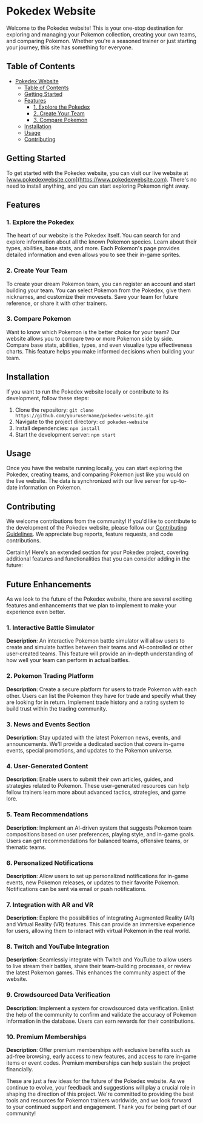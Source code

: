 # Pokedex Website

Welcome to the Pokedex website! This is your one-stop destination for exploring and managing your Pokemon collection, creating your own teams, and comparing Pokemon. Whether you're a seasoned trainer or just starting your journey, this site has something for everyone.

## Table of Contents

- [Pokedex Website](#pokedex-website)
  - [Table of Contents](#table-of-contents)
  - [Getting Started](#getting-started)
  - [Features](#features)
    - [1. Explore the Pokedex](#1-explore-the-pokedex)
    - [2. Create Your Team](#2-create-your-team)
    - [3. Compare Pokemon](#3-compare-pokemon)
  - [Installation](#installation)
  - [Usage](#usage)
  - [Contributing](#contributing)


## Getting Started

To get started with the Pokedex website, you can visit our live website at [www.pokedexwebsite.com](https://www.pokedexwebsite.com). There's no need to install anything, and you can start exploring Pokemon right away.

## Features

### 1. Explore the Pokedex

The heart of our website is the Pokedex itself. You can search for and explore information about all the known Pokemon species. Learn about their types, abilities, base stats, and more. Each Pokemon's page provides detailed information and even allows you to see their in-game sprites.

### 2. Create Your Team

To create your dream Pokemon team, you can register an account and start building your team. You can select Pokemon from the Pokedex, give them nicknames, and customize their movesets. Save your team for future reference, or share it with other trainers.

### 3. Compare Pokemon

Want to know which Pokemon is the better choice for your team? Our website allows you to compare two or more Pokemon side by side. Compare base stats, abilities, types, and even visualize type effectiveness charts. This feature helps you make informed decisions when building your team.

## Installation

If you want to run the Pokedex website locally or contribute to its development, follow these steps:

1. Clone the repository: `git clone https://github.com/yourusername/pokedex-website.git`
2. Navigate to the project directory: `cd pokedex-website`
3. Install dependencies: `npm install`
4. Start the development server: `npm start`

## Usage

Once you have the website running locally, you can start exploring the Pokedex, creating teams, and comparing Pokemon just like you would on the live website. The data is synchronized with our live server for up-to-date information on Pokemon.

## Contributing

We welcome contributions from the community! If you'd like to contribute to the development of the Pokedex website, please follow our [Contributing Guidelines](CONTRIBUTING.md). We appreciate bug reports, feature requests, and code contributions.

Certainly! Here's an extended section for your Pokedex project, covering additional features and functionalities that you can consider adding in the future:

## Future Enhancements

As we look to the future of the Pokedex website, there are several exciting features and enhancements that we plan to implement to make your experience even better.

### 1. Interactive Battle Simulator

**Description**: An interactive Pokemon battle simulator will allow users to create and simulate battles between their teams and AI-controlled or other user-created teams. This feature will provide an in-depth understanding of how well your team can perform in actual battles.

### 2. Pokemon Trading Platform

**Description**: Create a secure platform for users to trade Pokemon with each other. Users can list the Pokemon they have for trade and specify what they are looking for in return. Implement trade history and a rating system to build trust within the trading community.

### 3. News and Events Section

**Description**: Stay updated with the latest Pokemon news, events, and announcements. We'll provide a dedicated section that covers in-game events, special promotions, and updates to the Pokemon universe.

### 4. User-Generated Content

**Description**: Enable users to submit their own articles, guides, and strategies related to Pokemon. These user-generated resources can help fellow trainers learn more about advanced tactics, strategies, and game lore.

### 5. Team Recommendations

**Description**: Implement an AI-driven system that suggests Pokemon team compositions based on user preferences, playing style, and in-game goals. Users can get recommendations for balanced teams, offensive teams, or thematic teams.

### 6. Personalized Notifications

**Description**: Allow users to set up personalized notifications for in-game events, new Pokemon releases, or updates to their favorite Pokemon. Notifications can be sent via email or push notifications.

### 7. Integration with AR and VR

**Description**: Explore the possibilities of integrating Augmented Reality (AR) and Virtual Reality (VR) features. This can provide an immersive experience for users, allowing them to interact with virtual Pokemon in the real world.

### 8. Twitch and YouTube Integration

**Description**: Seamlessly integrate with Twitch and YouTube to allow users to live stream their battles, share their team-building processes, or review the latest Pokemon games. This enhances the community aspect of the website.

### 9. Crowdsourced Data Verification

**Description**: Implement a system for crowdsourced data verification. Enlist the help of the community to confirm and validate the accuracy of Pokemon information in the database. Users can earn rewards for their contributions.

### 10. Premium Memberships

**Description**: Offer premium memberships with exclusive benefits such as ad-free browsing, early access to new features, and access to rare in-game items or event codes. Premium memberships can help sustain the project financially.

These are just a few ideas for the future of the Pokedex website. As we continue to evolve, your feedback and suggestions will play a crucial role in shaping the direction of this project. We're committed to providing the best tools and resources for Pokemon trainers worldwide, and we look forward to your continued support and engagement. Thank you for being part of our community!

